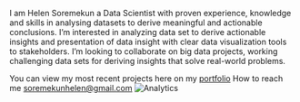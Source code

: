 I am Helen Soremekun a Data Scientist with proven experience, knowledge and skills in analysing datasets to derive meaningful and actionable conclusions.
I’m interested in analyzing data set to derive actionable insights and presentation of data insight with clear data visualization tools to stakeholders.
I’m looking to collaborate on big data projects, working challenging data sets for deriving insights that solve real-world problems. 

You can view my most recent projects here on my [portfolio](https://helen-oy.github.io/portfolio/) 
How to reach me soremekunhelen@gmail.com
![Analytics](/Users/helen/Desktop/Self_development/portfolio/imgfolder/backgroundphoto.jpeg)

<!---

helen-oy/helen-oy is a ✨ special ✨ repository because its `README.md` (this file) appears on your GitHub profile.
You can click the Preview link to take a look at your changes.
--->
